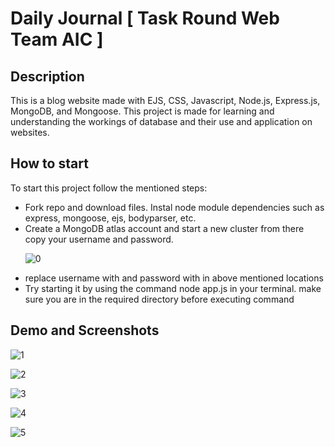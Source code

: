 # Daily Journal [ Task Round Web Team AIC ]

<h2>Description</h2>
<span>This is a blog website made with EJS, CSS, Javascript, Node.js, Express.js, MongoDB, and Mongoose. This project is made for learning and understanding the workings of database and their use and application on websites.</span>

<h2>How to start</h2>
<span>To start this project follow the mentioned steps:</span>
<ul>
  <li>Fork repo and download files. Instal node module dependencies such as express, mongoose, ejs, bodyparser, etc.</li>
  <li>Create a MongoDB atlas account and start a new cluster from there copy your username and password.</li>

  ![0](https://github.com/ATOMworkplace/Blog-Website/assets/114564628/2ae7443e-ae66-4947-93d7-5434374df145)
  <li>replace username with <username> and password with <password> in above mentioned locations</li>
  <li>Try starting it by using the command node app.js in your terminal. make sure you are in the required directory before executing command</li>
</ul>

<h2>Demo and Screenshots</h2>

![1](https://github.com/ATOMworkplace/Blog-Website/assets/114564628/b26c530c-bd15-4001-9dfc-c06a104f784c)



![2](https://github.com/ATOMworkplace/Blog-Website/assets/114564628/e58bcf15-6f9e-4903-bbcd-8a5bb497f8d6)


![3](https://github.com/ATOMworkplace/Blog-Website/assets/114564628/ae46e1da-f332-4c29-896b-2a182f38bcd4)


![4](https://github.com/ATOMworkplace/Blog-Website/assets/114564628/bcc1f674-7734-41db-a4c1-74a079d6bfa0)

![5](https://github.com/ATOMworkplace/Blog-Website/assets/114564628/1acbd3b3-cb46-478d-bb45-0b653a6fba1f)


